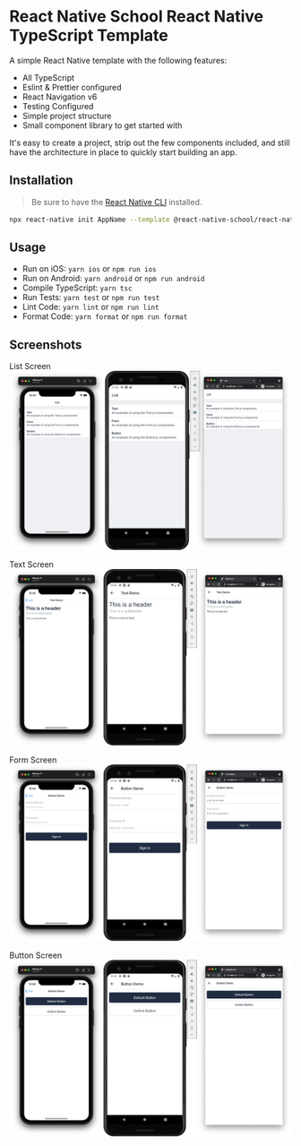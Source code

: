 # React Native School React Native TypeScript Template

A simple React Native template with the following features:

- All TypeScript
- Eslint & Prettier configured
- React Navigation v6
- Testing Configured
- Simple project structure
- Small component library to get started with

It's easy to create a project, strip out the few components included, and still have the architecture in place to quickly start building an app.

## Installation

> Be sure to have the [React Native CLI](https://reactnative.dev/docs/environment-setup) installed.

```bash
npx react-native init AppName --template @react-native-school/react-native-typescript-template
```

## Usage

- Run on iOS: `yarn ios` or `npm run ios`
- Run on Android: `yarn android` or `npm run android`
- Compile TypeScript: `yarn tsc`
- Run Tests: `yarn test` or `npm run test`
- Lint Code: `yarn lint` or `npm run lint`
- Format Code: `yarn format` or `npm run format`

## Screenshots

List Screen
![List Screen](./screenshots/list.png)

Text Screen
![Text Screen](./screenshots/text.png)

Form Screen
![Form Screen](./screenshots/form.png)

Button Screen
![Button Screen](./screenshots/button.png)
